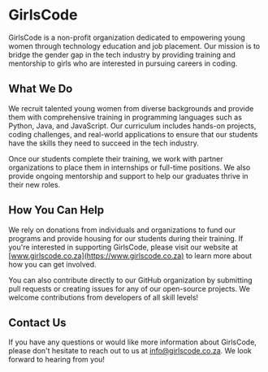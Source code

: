 # GirlsCode

GirlsCode is a non-profit organization dedicated to empowering young women through technology education and job placement. Our mission is to bridge the gender gap in the tech industry by providing training and mentorship to girls who are interested in pursuing careers in coding.

## What We Do

We recruit talented young women from diverse backgrounds and provide them with comprehensive training in programming languages such as Python, Java, and JavaScript. Our curriculum includes hands-on projects, coding challenges, and real-world applications to ensure that our students have the skills they need to succeed in the tech industry.

Once our students complete their training, we work with partner organizations to place them in internships or full-time positions. We also provide ongoing mentorship and support to help our graduates thrive in their new roles.

## How You Can Help

We rely on donations from individuals and organizations to fund our programs and provide housing for our students during their training. If you're interested in supporting GirlsCode, please visit our website at [www.girlscode.co.za](https://www.girlscode.co.za) to learn more about how you can get involved.

You can also contribute directly to our GitHub organization by submitting pull requests or creating issues for any of our open-source projects. We welcome contributions from developers of all skill levels!

## Contact Us

If you have any questions or would like more information about GirlsCode, please don't hesitate to reach out to us at [info@girlscode.co.za](mailto:info@girlscode.co.za). We look forward to hearing from you!
